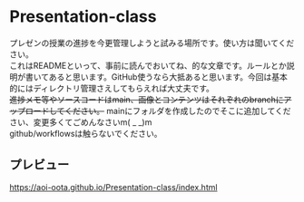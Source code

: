 # Presentation-class
プレゼンの授業の進捗を今更管理しようと試みる場所です。使い方は聞いてください。  
これはREADMEといって、事前に読んでおいてね、的な文章です。ルールとか説明が書いてあると思います。GitHub使うなら大抵あると思います。今回は基本的にはディレクトリ管理さえしてもらえれば大丈夫です。  
~~進捗メモ等やソースコードはmain、画像とコンテンツはそれぞれのbranchにアップロードしてください。~~
mainにフォルダを作成したのでそこに追加してください、変更多くてごめんなさいm( _ _)m  
github/workflowsは触らないでください。

## プレビュー
<https://aoi-oota.github.io/Presentation-class/index.html>
